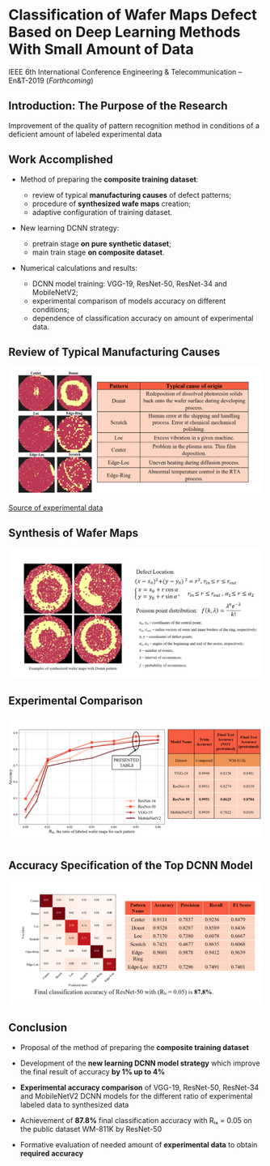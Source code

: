 # Classification of Wafer Maps Defect Based on Deep Learning Methods With Small Amount of Data

IEEE 6th International Conference Engineering & Telecommunication – En&T-2019 (_Forthcoming_)

## Introduction: The Purpose of the Research

Improvement of the quality of pattern recognition method in conditions of a deficient amount of labeled experimental data

## Work Accomplished
- Method of preparing the __composite training dataset__:
  - review of typical __manufacturing causes__ of defect patterns;
  - procedure of __synthesized wafe maps__ creation;
  - adaptive configuration of training dataset.

- New learning DCNN strategy:
  - pretrain stage __on pure synthetic dataset__;
  - main train stage __on composite dataset__.

- Numerical calculations and results:
  - DCNN model training: VGG-19, ResNet-50, ResNet-34 and MobileNetV2;
  - experimental comparison of models accuracy on different conditions;
  - dependence of classification accuracy on amount of experimental data.

## Review of Typical Manufacturing Causes

![review](img/review.png)

[Source of experimental data](mirlab.org/dataSet/public/WM-811K.zip)

## Synthesis of Wafer Maps

![synthesis](img/synthesis.png)

## Experimental Comparison

![dependence](img/dependence.png)

## Accuracy Specification of the Top DCNN Model

![matrix](img/matrix.png)

## Conclusion

- Proposal of the method of preparing the __composite training dataset__

- Development of the __new learning DCNN model strategy__ which improve the final result of accuracy __by 1% up to 4%__

- __Experimental accuracy comparison__ of VGG-19, ResNet-50, ResNet-34 and MobileNetV2 DCNN models for the different ratio of experimental labeled data to synthesized data

- Achievement of __87.8%__ final classification accuracy with Rₗₛ = 0.05 on the public dataset WM-811K by ResNet-50

- Formative evaluation of needed amount of __experimental data__ to obtain __required accuracy__  
